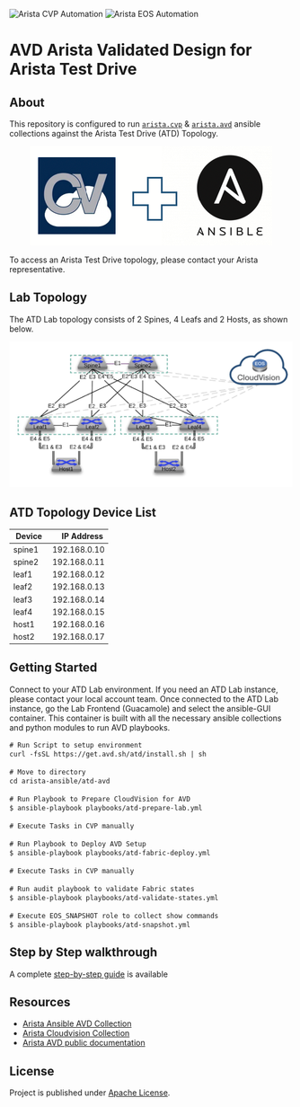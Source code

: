 ![Arista CVP Automation](https://img.shields.io/badge/Arista-CVP%20Automation-blue) ![Arista EOS Automation](https://img.shields.io/badge/Arista-EOS%20Automation-blue)

# AVD Arista Validated Design for Arista Test Drive

## About

This repository is configured to run [`arista.cvp`](https://github.com/aristanetworks/ansible-cvp) & [`arista.avd`](https://github.com/aristanetworks/ansible-avd) ansible collections against the Arista Test Drive (ATD) Topology.

<p align="center">
  <img src='docs/imgs/cv_ansible_logo.png' alt='Arista CloudVision and Ansible'/>
</p>

To access an Arista Test Drive topology, please contact your Arista representative.

## Lab Topology

The ATD Lab topology consists of 2 Spines, 4 Leafs and 2 Hosts, as shown below.

<p align="center">
  <img src="docs/imgs/atd-topo.png" alt="ATD Lab Topology" width="600"/>
</p>

## ATD Topology Device List

| Device | IP Address   |
| ------ | ------------ |
| spine1 |192.168.0.10 |
| spine2 |192.168.0.11 |
| leaf1  |192.168.0.12 |
| leaf2  |192.168.0.13 |
| leaf3  |192.168.0.14 |
| leaf4  |192.168.0.15 |
| host1  |192.168.0.16 |
| host2  |192.168.0.17 |

## Getting Started

Connect to your ATD Lab environment.  If you need an ATD Lab instance, please contact your local account team.  Once connected to the ATD Lab instance, go the Lab Frontend (Guacamole) and select the ansible-GUI container.  This container is built with all the necessary ansible collections and python modules to run AVD playbooks.

```shell
# Run Script to setup environment
curl -fsSL https://get.avd.sh/atd/install.sh | sh

# Move to directory
cd arista-ansible/atd-avd

# Run Playbook to Prepare CloudVision for AVD
$ ansible-playbook playbooks/atd-prepare-lab.yml

# Execute Tasks in CVP manually

# Run Playbook to Deploy AVD Setup
$ ansible-playbook playbooks/atd-fabric-deploy.yml

# Execute Tasks in CVP manually

# Run audit playbook to validate Fabric states
$ ansible-playbook playbooks/atd-validate-states.yml

# Execute EOS_SNAPSHOT role to collect show commands
$ ansible-playbook playbooks/atd-snapshot.yml
```

## Step by Step walkthrough

A complete [step-by-step guide](./DEMO.md) is available

## Resources

- [Arista Ansible AVD Collection](https://github.com/aristanetworks/ansible-avd)
- [Arista Cloudvision Collection](https://github.com/aristanetworks/ansible-cvp)
- [Arista AVD public documentation](https://www.avd.sh)

## License

Project is published under [Apache License]().
